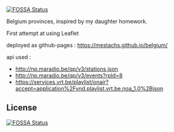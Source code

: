 [![FOSSA Status](https://app.fossa.io/api/projects/git%2Bgithub.com%2Fmestachs%2Fbelgium.svg?type=shield)](https://app.fossa.io/projects/git%2Bgithub.com%2Fmestachs%2Fbelgium?ref=badge_shield)


Belgium provinces, inspired by my daughter homework.

First attempt at using Leaflet

deployed as github-pages : https://mestachs.github.io/belgium/


api used : 
 - http://np.maradio.be/qp/v3/stations.json
 - http://np.maradio.be/qp/v3/events?rpId=8
 - https://services.vrt.be/playlist/onair?accept=application%2Fvnd.playlist.vrt.be.noa_1.0%2Bjson
 

## License
[![FOSSA Status](https://app.fossa.io/api/projects/git%2Bgithub.com%2Fmestachs%2Fbelgium.svg?type=large)](https://app.fossa.io/projects/git%2Bgithub.com%2Fmestachs%2Fbelgium?ref=badge_large)